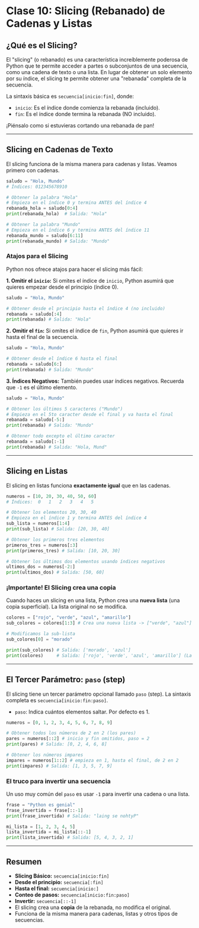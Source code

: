# Clase 10: Slicing (Rebanado) de Cadenas y Listas

## ¿Qué es el Slicing?

El "slicing" (o rebanado) es una característica increíblemente poderosa de Python que te permite acceder a partes o subconjuntos de una secuencia, como una cadena de texto o una lista. En lugar de obtener un solo elemento por su índice, el slicing te permite obtener una "rebanada" completa de la secuencia.

La sintaxis básica es `secuencia[inicio:fin]`, donde:

- `inicio`: Es el índice donde comienza la rebanada (incluido).
- `fin`: Es el índice donde termina la rebanada (NO incluido).

¡Piénsalo como si estuvieras cortando una rebanada de pan!

---

## Slicing en Cadenas de Texto

El slicing funciona de la misma manera para cadenas y listas. Veamos primero con cadenas.

```python
saludo = "Hola, Mundo"
# Índices: 012345678910

# Obtener la palabra "Hola"
# Empieza en el índice 0 y termina ANTES del índice 4
rebanada_hola = saludo[0:4]
print(rebanada_hola)  # Salida: "Hola"

# Obtener la palabra "Mundo"
# Empieza en el índice 6 y termina ANTES del índice 11
rebanada_mundo = saludo[6:11]
print(rebanada_mundo) # Salida: "Mundo"
```

### Atajos para el Slicing

Python nos ofrece atajos para hacer el slicing más fácil:

**1. Omitir el `inicio`:** Si omites el índice de `inicio`, Python asumirá que quieres empezar desde el principio (índice 0).

```python
saludo = "Hola, Mundo"

# Obtener desde el principio hasta el índice 4 (no incluido)
rebanada = saludo[:4]
print(rebanada) # Salida: "Hola"
```

**2. Omitir el `fin`:** Si omites el índice de `fin`, Python asumirá que quieres ir hasta el final de la secuencia.

```python
saludo = "Hola, Mundo"

# Obtener desde el índice 6 hasta el final
rebanada = saludo[6:]
print(rebanada) # Salida: "Mundo"
```

**3. Índices Negativos:** También puedes usar índices negativos. Recuerda que `-1` es el último elemento.

```python
saludo = "Hola, Mundo"

# Obtener los últimos 5 caracteres ("Mundo")
# Empieza en el 5to caracter desde el final y va hasta el final
rebanada = saludo[-5:]
print(rebanada) # Salida: "Mundo"

# Obtener todo excepto el último caracter
rebanada = saludo[:-1]
print(rebanada) # Salida: "Hola, Mund"
```

---

## Slicing en Listas

El slicing en listas funciona **exactamente igual** que en las cadenas.

```python
numeros = [10, 20, 30, 40, 50, 60]
# Índices:  0   1   2   3   4   5

# Obtener los elementos 20, 30, 40
# Empieza en el índice 1 y termina ANTES del índice 4
sub_lista = numeros[1:4]
print(sub_lista) # Salida: [20, 30, 40]

# Obtener los primeros tres elementos
primeros_tres = numeros[:3]
print(primeros_tres) # Salida: [10, 20, 30]

# Obtener los últimos dos elementos usando índices negativos
ultimos_dos = numeros[-2:]
print(ultimos_dos) # Salida: [50, 60]
```

### ¡Importante! El Slicing crea una copia

Cuando haces un slicing en una lista, Python crea una **nueva lista** (una copia superficial). La lista original no se modifica.

```python
colores = ["rojo", "verde", "azul", "amarillo"]
sub_colores = colores[1:3] # Crea una nueva lista -> ["verde", "azul"]

# Modificamos la sub-lista
sub_colores[0] = "morado"

print(sub_colores) # Salida: ['morado', 'azul']
print(colores)     # Salida: ['rojo', 'verde', 'azul', 'amarillo'] (La original no cambió)
```

---

## El Tercer Parámetro: `paso` (step)

El slicing tiene un tercer parámetro opcional llamado `paso` (step). La sintaxis completa es `secuencia[inicio:fin:paso]`.

- `paso`: Indica cuántos elementos saltar. Por defecto es 1.

```python
numeros = [0, 1, 2, 3, 4, 5, 6, 7, 8, 9]

# Obtener todos los números de 2 en 2 (los pares)
pares = numeros[::2] # inicio y fin omitidos, paso = 2
print(pares) # Salida: [0, 2, 4, 6, 8]

# Obtener los números impares
impares = numeros[1::2] # empieza en 1, hasta el final, de 2 en 2
print(impares) # Salida: [1, 3, 5, 7, 9]
```

### El truco para invertir una secuencia

Un uso muy común del `paso` es usar `-1` para invertir una cadena o una lista.

```python
frase = "Python es genial"
frase_invertida = frase[::-1]
print(frase_invertida) # Salida: "laing se nohtyP"

mi_lista = [1, 2, 3, 4, 5]
lista_invertida = mi_lista[::-1]
print(lista_invertida) # Salida: [5, 4, 3, 2, 1]
```

---

## Resumen

- **Slicing Básico:** `secuencia[inicio:fin]`
- **Desde el principio:** `secuencia[:fin]`
- **Hasta el final:** `secuencia[inicio:]`
- **Conteo de pasos:** `secuencia[inicio:fin:paso]`
- **Invertir:** `secuencia[::-1]`
- El slicing crea una **copia** de la rebanada, no modifica el original.
- Funciona de la misma manera para cadenas, listas y otros tipos de secuencias.
